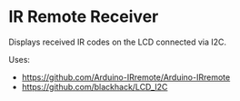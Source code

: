 # IR Remote Receiver

Displays received IR codes on the LCD connected via I2C.

Uses:

- <https://github.com/Arduino-IRremote/Arduino-IRremote>
- <https://github.com/blackhack/LCD_I2C>

